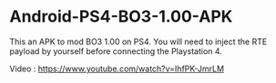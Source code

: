 # Android-PS4-BO3-1.00-APK

This an APK to mod BO3 1.00 on PS4. You will need to inject the RTE payload by yourself before connecting the Playstation 4.

Video : https://www.youtube.com/watch?v=IhfPK-JmrLM
